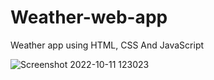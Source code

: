 # Weather-web-app
Weather app using HTML, CSS And JavaScript


![Screenshot 2022-10-11 123023](https://user-images.githubusercontent.com/103835667/195018169-d8e515f8-cb3c-4d04-a1c4-e72147c884a8.png)
